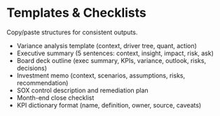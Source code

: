 # Templates & Checklists

Copy/paste structures for consistent outputs.

- Variance analysis template (context, driver tree, quant, action)
- Executive summary (5 sentences: context, insight, impact, risk, ask)
- Board deck outline (exec summary, KPIs, variance, outlook, risks, decisions)
- Investment memo (context, scenarios, assumptions, risks, recommendation)
- SOX control description and remediation plan
- Month-end close checklist
- KPI dictionary format (name, definition, owner, source, caveats)
